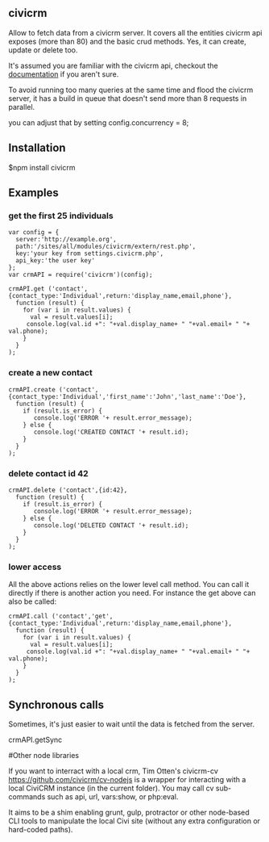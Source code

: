 ## civicrm
Allow to fetch data from a civicrm server.
It covers all the entities civicrm api exposes (more than 80) and the basic crud methods. Yes, it can create, update or delete too.

It's assumed you are familiar with the civicrm api, checkout the [documentation](http://wiki.civicrm.org/confluence/display/CRMDOC/API+Reference) if you aren't sure.

To avoid running too many queries at the same time and flood the civicrm server, it has a build in queue that doesn't send more than 8 requests in parallel.

you can adjust that by setting config.concurrency = 8;

## Installation
$npm install civicrm

## Examples


### get the first 25 individuals 

    var config = {
      server:'http://example.org',
      path:'/sites/all/modules/civicrm/extern/rest.php',
      key:'your key from settings.civicrm.php',
      api_key:'the user key'
    };
    var crmAPI = require('civicrm')(config);

    crmAPI.get ('contact',{contact_type:'Individual',return:'display_name,email,phone'},
      function (result) {
        for (var i in result.values) {
          val = result.values[i];
         console.log(val.id +": "+val.display_name+ " "+val.email+ " "+ val.phone);
        }
      }
    );

### create a new contact

    crmAPI.create ('contact',{contact_type:'Individual','first_name':'John','last_name':'Doe'},
      function (result) {
        if (result.is_error) {
           console.log('ERROR '+ result.error_message);
        } else {
           console.log('CREATED CONTACT '+ result.id);
        }
      }
    );

### delete contact id 42

    crmAPI.delete ('contact',{id:42},
      function (result) {
        if (result.is_error) {
           console.log('ERROR '+ result.error_message);
        } else {
           console.log('DELETED CONTACT '+ result.id);
        }
      }
    );


### lower access 
All the above actions relies on the lower level call method. You can call it directly if there is another action you need.
For instance the get above can also be called:

    crmAPI.call ('contact','get',{contact_type:'Individual',return:'display_name,email,phone'},
      function (result) {
        for (var i in result.values) {
          val = result.values[i];
         console.log(val.id +": "+val.display_name+ " "+val.email+ " "+ val.phone);
        }
      }
    );
## Synchronous calls
Sometimes, it's just easier to wait until the data is fetched from the server.

   crmAPI.getSync 
   
#Other node libraries

If you want to interract with a local crm, Tim Otten's civicrm-cv https://github.com/civicrm/cv-nodejs is a wrapper for interacting with a local CiviCRM instance (in the current folder). You may call cv sub-commands such as api, url, vars:show, or php:eval.

It aims to be a shim enabling grunt, gulp, protractor or other node-based CLI tools to manipulate the local Civi site (without any extra configuration or hard-coded paths).

